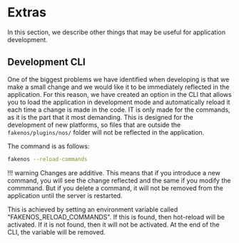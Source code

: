 # Extras
In this section, we describe other things that may be useful for application development.

## Development CLI
One of the biggest problems we have identified when developing is that we make a small change and we would like it to be immediately reflected in the application. For this reason, we have created an option in the CLI that allows you to load the application in development mode and automatically reload it each time a change is made in the code. IT is only made for the commands, as it is the part that it most demanding. This is designed for the development of new platforms, so files that are outside the `fakenos/plugins/nos/` folder will not be reflected in the application.

The command is as follows:

```bash
fakenos --reload-commands
```

!!! warning
    Changes are additive. This means that if you introduce a new command, you will see the change reflected and the same if you modify the commmand. But if you delete a command, it will not be removed from the application until the server is restarted.

This is achieved by setting an environment variable called "FAKENOS_RELOAD_COMMANDS". If this is found, then hot-reload will be activated. If it is not found, then it will not be activated. At the end of the CLI, the variable will be removed.
